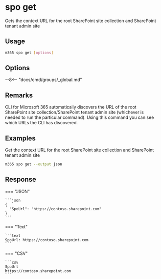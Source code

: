 # spo get

Gets the context URL for the root SharePoint site collection and SharePoint tenant admin site

## Usage

```sh
m365 spo get [options]
```

## Options

--8<-- "docs/cmd/groups/_global.md"

## Remarks

CLI for Microsoft 365 automatically discovers the URL of the root SharePoint site collection/SharePoint tenant admin site (whichever is needed to run the particular command). Using this command you can see which URLs the CLI has discovered.

## Examples

Get the context URL for the root SharePoint site collection and SharePoint tenant admin site

```sh
m365 spo get --output json
```

## Response

=== "JSON"

    ```json
    {
      "SpoUrl": "https://contoso.sharepoint.com"
    }
    ```

=== "Text"

    ```text
    SpoUrl: https://contoso.sharepoint.com
    ```

=== "CSV"

    ```csv
    SpoUrl
    https://contoso.sharepoint.com
    ```

